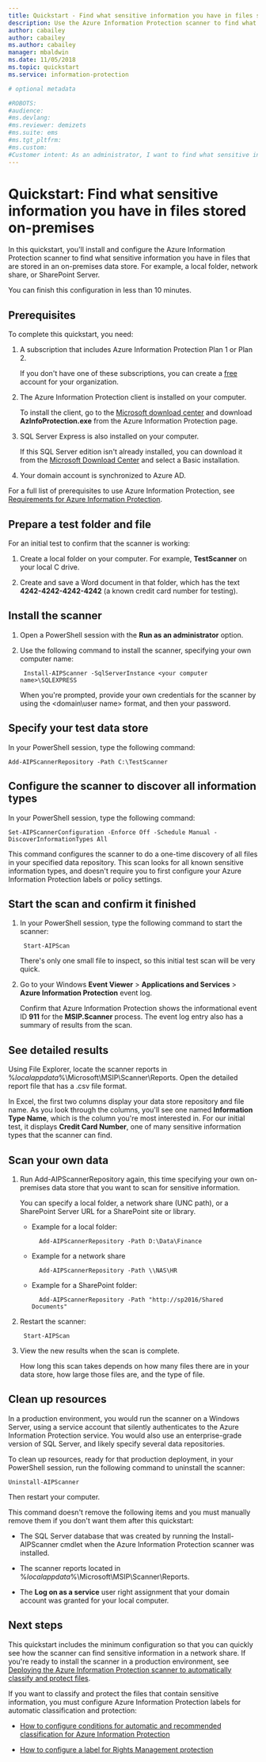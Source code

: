 ```yaml
---
title: Quickstart - Find what sensitive information you have in files stored on-premises by using the Azure Information Protection scanner
description: Use the Azure Information Protection scanner to find what sensitive information you have in files stored on-premises.
author: cabailey
author: cabailey
ms.author: cabailey
manager: mbaldwin
ms.date: 11/05/2018
ms.topic: quickstart
ms.service: information-protection

# optional metadata

#ROBOTS:
#audience:
#ms.devlang:
#ms.reviewer: demizets
#ms.suite: ems
#ms.tgt_pltfrm:
#ms.custom:
#Customer intent: As an administrator, I want to find what sensitive information my organization stores on-premises
---
```


# Quickstart: Find what sensitive information you have in files stored on-premises

In this quickstart, you'll install and configure the Azure Information Protection scanner to find what sensitive information you have in files that are stored in an on-premises data store. For example, a local folder, network share, or SharePoint Server. 

You can finish this configuration in less than 10 minutes.

## Prerequisites

To complete this quickstart, you need:

1. A subscription that includes Azure Information Protection Plan 1 or Plan 2.
    
    If you don't have one of these subscriptions, you can create a [free](https://portal.office.com/Signup/Signup.aspx?OfferId=87dd2714-d452-48a0-a809-d2f58c4f68b7) account for your organization.

2. The Azure Information Protection client is installed on your computer. 
    
    To install the client, go to the [Microsoft download center](https://www.microsoft.com/en-us/download/details.aspx?id=53018) and download **AzInfoProtection.exe** from the Azure Information Protection page.
    
3. SQL Server Express is also installed on your computer.
    
    If this SQL Server edition isn't already installed, you can download it from the [Microsoft Download Center](https://www.microsoft.com/en-us/sql-server/sql-server-editions-express) and select a Basic installation.

4. Your domain account is synchronized to Azure AD.

For a full list of prerequisites to use Azure Information Protection, see [Requirements for Azure Information Protection](requirements.md).

## Prepare a test folder and file

For an initial test to confirm that the scanner is working:

1. Create a local folder on your computer. For example, **TestScanner** on your local C drive.

2. Create and save a Word document in that folder, which has the text **4242-4242-4242-4242** (a known credit card number for testing).

## Install the scanner

1. Open a PowerShell session with the **Run as an administrator** option.

2. Use the following command to install the scanner, specifying your own computer name:
    
    	Install-AIPScanner -SqlServerInstance <your computer name>\SQLEXPRESS
    
    When you're prompted, provide your own credentials for the scanner by using the \<domain\user name> format, and then your password. 

## Specify your test data store

In your PowerShell session, type the following command:

	Add-AIPScannerRepository -Path C:\TestScanner

## Configure the scanner to discover all information types

In your PowerShell session, type the following command:

	Set-AIPScannerConfiguration -Enforce Off -Schedule Manual -DiscoverInformationTypes All

This command configures the scanner to do a one-time discovery of all files in your specified data repository. This scan looks for all known sensitive information types, and doesn't require you to first configure your Azure Information Protection labels or policy settings.

## Start the scan and confirm it finished

1. In your PowerShell session, type the following command to start the scanner:
    
    	Start-AIPScan
    
    There's only one small file to inspect, so this initial test scan will be very quick. 

2. Go to your Windows **Event Viewer** > **Applications and Services** > **Azure Information Protection** event log. 
    
    Confirm that Azure Information Protection shows the informational event ID **911** for the **MSIP.Scanner** process. The event log entry also has a summary of results from the scan.

## See detailed results

Using File Explorer, locate the scanner reports in %*localappdata*%\Microsoft\MSIP\Scanner\Reports. Open the detailed report file that has a .csv file format.

In Excel, the first two columns display your data store repository and file name. As you look through the columns, you'll see one named **Information Type Name**, which is the column you're most interested in. For our initial test, it displays **Credit Card Number**, one of many sensitive information types that the scanner can find.

## Scan your own data

1. Run Add-AIPScannerRepository again, this time specifying your own on-premises data store that you want to scan for sensitive information. 
    
    You can specify a local folder, a network share (UNC path), or a SharePoint Server URL for a SharePoint site or library. 
    
    - Example for a local folder:
        
        	Add-AIPScannerRepository -Path D:\Data\Finance
    
    - Example for a network share
        
        	Add-AIPScannerRepository -Path \\NAS\HR
    
    - Example for a SharePoint folder:
        
        	Add-AIPScannerRepository -Path "http://sp2016/Shared Documents"

2. Restart the scanner:
    
    	Start-AIPScan

3. View the new results when the scan is complete. 
    
    How long this scan takes depends on how many files there are in your data store, how large those files are, and the type of file. 

## Clean up resources

In a production environment, you would run the scanner on a Windows Server, using a service account that silently authenticates to the Azure Information Protection service. You would also use an enterprise-grade version of SQL Server, and likely specify several data repositories. 

To clean up resources, ready for that production deployment, in your PowerShell session, run the following command to uninstall the scanner:

	Uninstall-AIPScanner

Then restart your computer.

This command doesn't remove the following items and you must manually remove them if you don't want them after this quickstart:

- The SQL Server database that was created by running the Install-AIPScanner cmdlet when the Azure Information Protection scanner was installed. 

- The scanner reports located in %*localappdata*%\Microsoft\MSIP\Scanner\Reports.

- The **Log on as a service** user right assignment that your domain account was granted for your local computer.


## Next steps

This quickstart includes the minimum configuration so that you can quickly see how the scanner can find sensitive information in a network share. If you're ready to install the scanner in a production environment, see [Deploying the Azure Information Protection scanner to automatically classify and protect files](deploy-aip-scanner.md).

If you want to classify and protect the files that contain sensitive information, you must configure Azure Information Protection labels for automatic classification and protection:

- [How to configure conditions for automatic and recommended classification for Azure Information Protection](configure-policy-classification.md)

- [How to configure a label for Rights Management protection](configure-policy-protection.md)